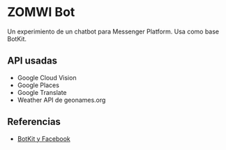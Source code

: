 # ZOMWI Bot

Un experimiento de un chatbot para Messenger Platform. Usa como base BotKit.

## API usadas

* Google Cloud Vision
* Google Places
* Google Translate
* Weather API de geonames.org

## Referencias

* [BotKit y Facebook](https://github.com/howdyai/botkit/blob/master/readme-facebook.md)
